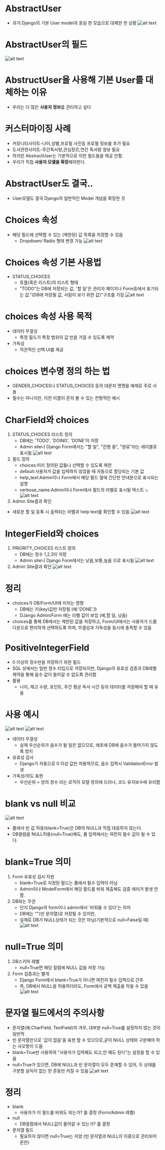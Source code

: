 # AbstractUser
- 과거 Django의 기본 User model과 동일 한 모습으로 대체만 한 상황
![alt text](image-101.png)

# AbstractUser의 필드
![alt text](image-102.png)

# AbstructUser을 사용해 기본 User를 대체하는 이유
- 우리는 더 많은 **사용자 정보**를 관리하고 싶다

# 커스터마이징 사례
- 커뮤니티사이트-나이,성별,프로필 사진등 프로필 정보를 추가 필요
- 도서관련사이트-주간독서량,관심장르,연간 독서량 정보 필요
- 하지만 AbstractUser는 기본적으로 이런 필드들을 제공 안함.
- 우리가 직접 **사용자 모델을 확장**해야한다.

# AbstractUser도 결국..
- User모델도 결국 Django의 일반적인 Model 개념을 확장한 것

# Choices 속성
- 해당 필드에 선택할 수 있는 (제한된) 값 목록을 지정할 수 있음
    - Dropdown/ Radio 형태 변경 가능
![alt text](image-103.png)

# Choices 속성 기본 사용법
- STATUS_CHOICES
    - 튜플(혹은 리스트)의 리스트 형태
    - "TODO"는 DB에 저장되는 값, '할 일'은 관리자 페이지나 Form등에서 표기되는 값."(DB에 저장될 값, 사람이 보기 위한 값)"구조를 가짐
    ![alt text](image-104.png)

# choices 속성 사용 목적
- 데이터 무결성
    - 특정 필드가 특정 범위의 값 만을 가질 수 있도록 제약
- 가독성
    - 직관적인 선택 UI를 제공

# choices 변수명 정의 하는 법
- GENDER_CHOICES나 STATUS_CHOICES 등의 대문자 명명을 예제로 주로 사용
- 필수는 아니지만, 이런 이름이 흔히 볼 수 있는 전형적인 예시

# CharField와 choices
1. STATUS_CHOICES 리스트 정의
    - DB에는 'TODO', 'DOING', 'DONE'이 저장
    - Admin site나 Django Form에서는 "할 일", "진행 중", "완료"라는 레이블로 표시됨
    ![alt text](image-105.png)
2. 필드 정의
    - choices:미리 정의된 값듦나 선택할 수 있도록 제한
    - default:사용자가 값을 입력하지 않았을 때 자동으로 할당되는 기본 값
    - help_text:Admin이나 Form에서 해당 필드 옆에 간단한 안내문으로 표시되는 설명
    - verbose_name:Admin이나 Form에서 필드의 라벨로 표시될 텍스트
ㄴ![alt text](image-106.png)
3. Admin Site결과 확인
- 새로운 할 일 등록 시 출력되는 라벨과 help text를 확인할 수 있음
![alt text](image-107.png)

# IntegerField와 choices
1. PRIORITY_CHOICES 리스트 정의
    - DB에는 정수 1,2,3이 저장
    - Admin site나 Django Form에서는 낮음,보통,높음 으로 표시됨
![alt text](image-108.png)
2. Admin Site결과 확인
![alt text](image-109.png)

# 정리
- choices가 DB/Form/UI에 미치는 영향
    - DB에는 키(key)값만 저장됨 (예:'DONE',1)
    - DJango Admin/Form 에는 라벨 값이 보임 (예,할 일, 낮음)
- choices를 통해 DB에서는 제한된 값을 저장하고, Form/UI에서는 사용자가 드롭다운으로 편리하게 선택하도록 하며, 무결성과 가독성을 동시에 충족할 수 있음

# PositiveIntegerField
- 0 이상의 정수만을 저장하기 위한 필드
- SQL 상에서는 일반 정수 타입으로 저장되지만, Django의 유효성 검증과 DB레벨제약을 통해 음수 값이 들어갈 수 없도록 관리함
- 활용
    - 나이, 재고 수량, 포인트, 주간 평균 독서 시간 등의 데이터를 저장해야 할 때 유용
# 사용 예시
![alt text](image-110.png)
![alt text](image-111.png)
- 데이터 무결성
    - 실제 우선순위가 음수가 될 일은 없으므로, 애초에 DB에 음수가 들어가지 않도록 방지
- 유효성 검사
    - Django가 자동으로 0 이상 값만 허용하므로, 음수 입력시 ValidationError 발생
- 가독성/의도 표현
    - 우선순위 = 양의 정수 라는 로직이 모델 정의에 드러나, 코드 유지보수에 유리함

# blank vs null 비교
![alt text](image-112.png)
- 폼에서 빈 값 허용(blank=True)은 DB의 NULL과 직접 대응하지 않는다.
- DB컬럼을 NULL허용(null=True)해도, 폼 입력에서는 여전히 필수 값이 될 수 있다.

# blank=True 의미
1. Form 유효성 검사 차원
    - blank=True로 지정된 필드는 폼에서 필수 입력이 아님
    - Admin이나 ModelForm에서 해당 필드를 비워 제출해도 검증 에러가 발생 안함.
2. DB와는 무관
    - 단지 Django의 form이나 admin에서 '비워둘 수 있다'는 의미
    - DB에는 ""(빈 문자열)로 저장될 수 있지만,
    - 실제로 DB가 NULL상태가 되는 것은 아님(기본적으로 null=False일 때)
![alt text](image-113.png)

# null=True 의미
1. DB스키마 레벨
    - null=True면 해당 컬럼에 NULL 값을 저장 가능
2. Form 검증과는 별개
    - Django Form에서 blank=True가 아니면 여전히 필수 입력으로 간주
    - 즉, DB에서 NULL을 허용하더라도, Form에서 공백 제출을 막을 수 있음
![alt text](image-114.png)

# 문자열 필드에서의 주의사항
- 문자열(예:CharField, TextField)의 겨우, 대부분 null=True를 설정하지 않는 것이 일반적
- 빈 문자열만으로 '값이 없음'을 표현 할 수 있으므로,굳이 NULL 상태와 구분해야 하는 사오항이 드뭄
- blank=True만 사용하여 "사용자가 입력해도 되고,안 해도 된다"는 설정을 할 수 있음
- null=True가 있으면, DB에 NULL과 빈 문자열이 모두 존재할 수 있어, 두 상태를 구분할 실익이 없는 한 혼동만 커질 수 있음
![alt text](image-115.png)

# 정리
- blank
    - 사용자가 이 필드를 비워도 되는가? 를 결정 (Form/Admin 레벨)
- null
    - DB컬럼에서 NULL값이 들어갈 수 있는가? 를 결정
- 문자열 필드
    - 필요하지 않다면 null=True는 지양 (빈 문자열과 NULL이 이중으로 관리되어 혼란)
    